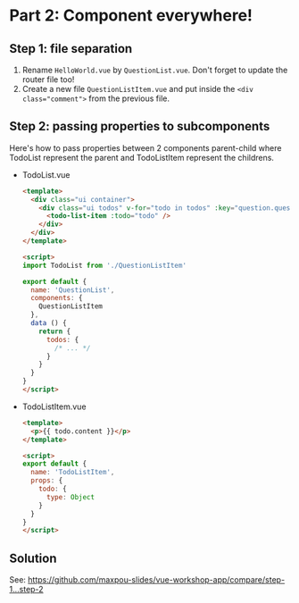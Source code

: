# Part 2: Component everywhere!

## Step 1: file separation

1. Rename `HelloWorld.vue` by `QuestionList.vue`. Don't forget to update the router file too!
2. Create a new file `QuestionListItem.vue` and put inside the `<div class="comment">` from the previous file.


## Step 2: passing properties to subcomponents

Here's how to pass properties between 2 components parent-child where TodoList represent the parent and TodoListItem represent the childrens.

* TodoList.vue

    ```html
    <template>
      <div class="ui container">
        <div class="ui todos" v-for="todo in todos" :key="question.question_id">
          <todo-list-item :todo="todo" />
        </div>
      </div>
    </template>

    <script>
    import TodoList from './QuestionListItem'

    export default {
      name: 'QuestionList',
      components: {
        QuestionListItem
      },
      data () {
        return {
          todos: {
            /* ... */
          }
        }
      }
    }
    </script>
    ```


* TodoListItem.vue

    ```html
    <template>
      <p>{{ todo.content }}</p>
    </template>

    <script>
    export default {
      name: 'TodoListItem',
      props: {
        todo: {
          type: Object
        }
      }
    }
    </script>
    ```

## Solution

See: https://github.com/maxpou-slides/vue-workshop-app/compare/step-1...step-2